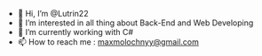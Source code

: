 - 👋 Hi, I’m @Lutrin22
- 👀 I’m interested in all thing about Back-End and Web Developing
- 🌱 I’m currently working with C#
- 📫 How to reach me : maxmolochnyy@gmail.com

<!---
Lutrin22/Lutrin22 is a ✨ special ✨ repository because its `README.md` (this file) appears on your GitHub profile.
You can click the Preview link to take a look at your changes.
--->
